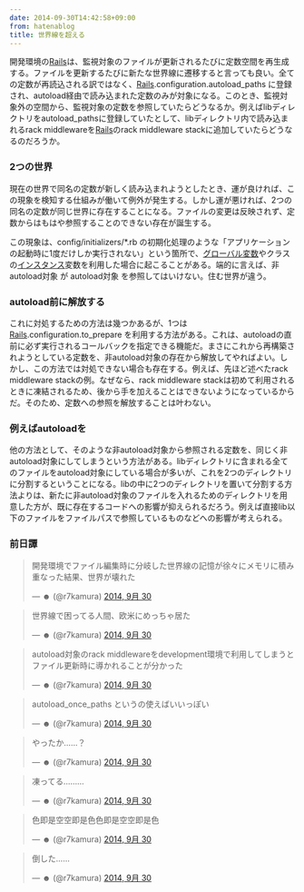 ```yaml
---
date: 2014-09-30T14:42:58+09:00
from: hatenablog
title: 世界線を超える
---
```


<p>開発環境の<a class="keyword" href="http://d.hatena.ne.jp/keyword/Rails">Rails</a>は、監視対象のファイルが更新されるたびに定数空間を再生成する。ファイルを更新するたびに新たな世界線に遷移すると言っても良い。全ての定数が再読込される訳ではなく、<a class="keyword" href="http://d.hatena.ne.jp/keyword/Rails">Rails</a>.configuration.autoload_paths に登録され、autoload経由で読み込まれた定数のみが対象になる。このとき、監視対象外の空間から、監視対象の定数を参照していたらどうなるか。例えばlibディレクトリをautoload_pathsに登録していたとして、libディレクトリ内で読み込まれるrack middlewareを<a class="keyword" href="http://d.hatena.ne.jp/keyword/Rails">Rails</a>のrack middleware stackに追加していたらどうなるのだろうか。</p>

<h3>2つの世界</h3>

<p>現在の世界で同名の定数が新しく読み込まれようとしたとき、運が良ければ、この現象を検知する仕組みが働いて例外が発生する。しかし運が悪ければ、2つの同名の定数が同じ世界に存在することになる。ファイルの変更は反映されず、定数からはもはや参照することのできない存在が誕生する。</p>

<p>この現象は、config/initializers/*.rb の初期化処理のような「アプリケーションの起動時に1度だけしか実行されない」という箇所で、<a class="keyword" href="http://d.hatena.ne.jp/keyword/%A5%B0%A5%ED%A1%BC%A5%D0%A5%EB%CA%D1%BF%F4">グローバル変数</a>やクラスの<a class="keyword" href="http://d.hatena.ne.jp/keyword/%A5%A4%A5%F3%A5%B9%A5%BF%A5%F3%A5%B9">インスタンス</a>変数を利用した場合に起こることがある。端的に言えば、非autoload対象 が autoload対象 を参照してはいけない。住む世界が違う。</p>

<h3>autoload前に解放する</h3>

<p>これに対処するための方法は幾つかあるが、1つは <a class="keyword" href="http://d.hatena.ne.jp/keyword/Rails">Rails</a>.configuration.to_prepare を利用する方法がある。これは、autoloadの直前に必ず実行されるコールバックを指定できる機能だ。まさにこれから再構築されようとしている定数を、非autoload対象の存在から解放してやればよい。しかし、この方法では対処できない場合も存在する。例えば、先ほど述べたrack middleware stackの例。なぜなら、rack middleware stackは初めて利用されるときに凍結されるため、後から手を加えることはできないようになっているからだ。そのため、定数への参照を解放することは叶わない。</p>

<h3>例えばautoloadを</h3>

<p>他の方法として、そのような非autoload対象から参照される定数を、同じく非autoload対象にしてしまうという方法がある。libディレクトリに含まれる全てのファイルをautoload対象にしている場合が多いが、これを2つのディレクトリに分割するということになる。libの中に2つのディレクトリを置いて分割する方法よりは、新たに非autoload対象のファイルを入れるためのディレクトリを用意した方が、既に存在するコードへの影響が抑えられるだろう。例えば直接lib以下のファイルをファイルパスで参照しているものなどへの影響が考えられる。</p>

<h3>前日譚</h3>

<p><blockquote class="twitter-tweet" lang="ja"><p>開発環境でファイル編集時に分岐した世界線の記憶が徐々にメモリに積み重なった結果、世界が壊れた</p>&mdash; ☻ (@r7kamura) <a href="https://twitter.com/r7kamura/status/516786249332318208">2014, 9月 30</a></blockquote><script async src="//platform.twitter.com/widgets.js" charset="utf-8"></script>
<blockquote class="twitter-tweet" lang="ja"><p>世界線で困ってる人間、欧米にめっちゃ居た</p>&mdash; ☻ (@r7kamura) <a href="https://twitter.com/r7kamura/status/516786649238228992">2014, 9月 30</a></blockquote><script async src="//platform.twitter.com/widgets.js" charset="utf-8"></script>
<blockquote class="twitter-tweet" lang="ja"><p>autoload対象のrack middlewareをdevelopment環境で利用してしまうとファイル更新時に導かれることが分かった</p>&mdash; ☻ (@r7kamura) <a href="https://twitter.com/r7kamura/status/516792226425225216">2014, 9月 30</a></blockquote><script async src="//platform.twitter.com/widgets.js" charset="utf-8"></script>
<blockquote class="twitter-tweet" lang="ja"><p>autoload_once_paths というの使えばいいっぽい</p>&mdash; ☻ (@r7kamura) <a href="https://twitter.com/r7kamura/status/516793232785555456">2014, 9月 30</a></blockquote><script async src="//platform.twitter.com/widgets.js" charset="utf-8"></script>
<blockquote class="twitter-tweet" lang="ja"><p>やったか……？</p>&mdash; ☻ (@r7kamura) <a href="https://twitter.com/r7kamura/status/516793244219228160">2014, 9月 30</a></blockquote><script async src="//platform.twitter.com/widgets.js" charset="utf-8"></script>
<blockquote class="twitter-tweet" lang="ja"><p>凍ってる………</p>&mdash; ☻ (@r7kamura) <a href="https://twitter.com/r7kamura/status/516793444761477120">2014, 9月 30</a></blockquote><script async src="//platform.twitter.com/widgets.js" charset="utf-8"></script>
<blockquote class="twitter-tweet" lang="ja"><p>色即是空空即是色色即是空空即是色</p>&mdash; ☻ (@r7kamura) <a href="https://twitter.com/r7kamura/status/516795182428090368">2014, 9月 30</a></blockquote><script async src="//platform.twitter.com/widgets.js" charset="utf-8"></script>
<blockquote class="twitter-tweet" lang="ja"><p>倒した……</p>&mdash; ☻ (@r7kamura) <a href="https://twitter.com/r7kamura/status/516799619766816768">2014, 9月 30</a></blockquote><script async src="//platform.twitter.com/widgets.js" charset="utf-8"></script></p>


